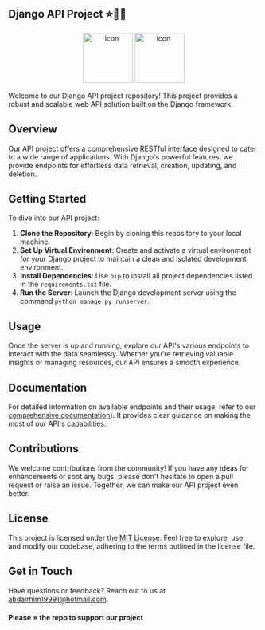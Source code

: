 ## Django API Project ⭐👨‍💻


<p align="center">
<img src="https://techstack-generator.vercel.app/python-icon.svg" alt="icon" width="100" height="100" />
<img src="https://techstack-generator.vercel.app/django-icon.svg" alt="icon" width="100" height="100" />
</p>


Welcome to our Django API project repository! This project provides a robust and scalable web API solution built on the Django framework.

## Overview

Our API project offers a comprehensive RESTful interface designed to cater to a wide range of applications. With Django's powerful features, we provide endpoints for effortless data retrieval, creation, updating, and deletion.

## Getting Started

To dive into our API project:

1. **Clone the Repository**: Begin by cloning this repository to your local machine.
2. **Set Up Virtual Environment**: Create and activate a virtual environment for your Django project to maintain a clean and isolated development environment.
3. **Install Dependencies**: Use `pip` to install all project dependencies listed in the `requirements.txt` file.
4. **Run the Server**: Launch the Django development server using the command `python manage.py runserver`.

## Usage

Once the server is up and running, explore our API's various endpoints to interact with the data seamlessly. Whether you're retrieving valuable insights or managing resources, our API ensures a smooth experience.

## Documentation

For detailed information on available endpoints and their usage, refer to our [comprehensive documentation](https://www.django-rest-framework.org/)). It provides clear guidance on making the most of our API's capabilities.

## Contributions

We welcome contributions from the community! If you have any ideas for enhancements or spot any bugs, please don't hesitate to open a pull request or raise an issue. Together, we can make our API project even better.

## License

This project is licensed under the [MIT License](LICENSE). Feel free to explore, use, and modify our codebase, adhering to the terms outlined in the license file.

## Get in Touch

Have questions or feedback? Reach out to us at abdalrhim19991@hotmail.com.


####  Please ⭐ the repo to support our project 

